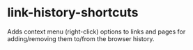 # link-history-shortcuts
Adds context menu (right-click) options to links and pages for adding/removing them to/from the browser history.
